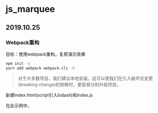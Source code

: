 # js_marquee

## 2019.10.25

### Webpack重构

目标：使用webpack重构，复原演示效果

```bash
npm init -y
yarn add webpack webpack-cli -D
```

> 对于大多数项目，我们建议本地安装。这可以使我们在引入破坏式变更(breaking change)的依赖时，更容易分别升级项目。


新建index.html(script引入lodash)和index.js

在此示例中，<script> 标签之间存在隐式依赖关系。index.js 文件执行之前，还依赖于页面中引入的 lodash。之所以说是隐式的是因为 index.js 并未显式声明需要引入 lodash，只是假定推测已经存在一个全局变量 _。

使用这种方式去管理 JavaScript 项目会有一些问题：

无法立即体现，脚本的执行依赖于外部扩展库(external library)。
如果依赖不存在，或者引入顺序错误，应用程序将无法正常运行。
如果依赖被引入但是并没有使用，浏览器将被迫下载无用代码。

#### 创建一个 bundle 文件

```
yarn add lodash
```

新建webpack.config.js并添加以下内容
```js
const path = require('path')

module.exports = {
  entry: './src/index.js',
  output: {
    filename: 'bundle.js',
    path: path.resolve(__dirname, 'dist')
  },
}
```

执行 npx webpack --config webpack.config.js 可以看到dist文件夹中有bundle.js

移动index.html至dist文件夹并将引用改为bundle.js，即可在浏览器中看到hello webpack的字样。

### 管理资源

#### 加载css

为了从 JavaScript 模块中 import 一个 CSS 文件，你需要在 module 配置中 安装并添加 style-loader 和 css-loader：

```bash
yarn add style-loader css-loader -D
```

```js
// src/index.js
element.classList.add('hello')
```

```js
// webpack.config.js
module.exports = {
  module: {
    rules: [
      {
        test: /\.css$/,
        use: [
          'style-loader',
          'css-loader'
        ]
      }
    ]
  }
}
```

less支持

```bash
yarn add less-loader less -D
```

```js
module.exports = {
  module: {
    rules: [
      ...,
      {
        test: /\.less$/,
        use: [
          {
            loader: 'style-loader',  // 从js中创建style标签
          },
          {
            loader: 'css-loader',  // 将css编译为CommonJS
          },
          {
            loader: 'less-loader',   // 编译less为css
          },
        ]
      }
    ]
  }
}
```

scss支持

```bash
yarn add sass-loader node-sass -D
```

```js
// webpack.config.js
module.exports = {
  module: {
    rules: [
      ...,
      { 
        test: /\.scss$/,
        use: [
          {
            loader: 'style-loader'
          },
          {
            loader: 'css-loader'
          },
          {
            loader: 'sass-loader',   // 将 Sass 编译成 CSS
            options: {

            }
          },
        ]
      },
    ]
  }
}
```

图片支持

file-loader可以支持在js中引用图片和在css中设置背景图片

```bash
yarn add file-loader -D
```

```js
// webpack.config.js
module.exports = {
  module: {
    rules: [
      ...,
      {
        test: /\.(png|jpg|jpeg|gif|svg)$/,
        use: [
          {
            loader: 'file-loader'
          }
        ]
      }
    ]
  }
}
```

那么，像字体这样的其他资源如何处理呢？
file-loader 和 url-loader 可以接收并加载任何文件，然后将其输出到构建目录。这就是说，我们可以将它们用于任何类型的文件，包括字体。

webpack是默认支持json的，所以import './data.json'是可以正常运行的。
导入json的值是一个对象，可以直接点出属性

```js
import jsonData from './assets/data/data.json'

console.log('jsonData', jsonData, typeof jsonData, jsonData.name)
// jsonData,  {name: 'cellerchan', object, 'cellerchan'}
```

添加loader支持其他的数据文件类型：

```bash
yarn add csv-loader xml-loader -D
```

```js
// wbepack.config.js
module.exports = {
  module: {
    ...,
    rules: [
      {
        test: /\.(csv|tsv)$/,
        use: [
          {
            loader: 'csv-loader'
          }
        ]
      },
      {
        test: /\.xml$/,
        use: [
          {
            loader: 'xml-loader'
          }
        ]
      },
    ]
  }
}
```

与jsonData类似，通过添加loader支持后，可以通过import导入数据文件，返回值为一个对象

```js
import xmlData from './assets/data/data.xml'
console.log('xmlData', xmlData, typeof xmlData, xmlData.note)
// xmlData {note: {…}} object {to: Array(1), from: Array(1), heading: Array(1), body: Array(1)}
```

> 在使用 d3 等工具来实现某些数据可视化时，预加载数据会非常有用。我们可以不用再发送 ajax 请求，然后于运行时解析数据，而是在构建过程中将其提前载入并打包到模块中，以便浏览器加载模块后，可以立即从模块中解析数据。

**能不用就最好不用sass，因为node-sass只要一装依赖就会卡半天不动。**


### 管理输出

#### 设定 HtmlWebpackPlugin

```
yarn add html-webpack-plugin -D
```

```js
// webpack.config.js
const HtmlWebpackPlugin = require('html-webpack-plugin')
module.exports = {
  ...,
  plugins: {
    new HtmlWebpackPlugin({
      title: 'output management'
    })
  }
}
```

在我们构建之前，你应该了解，虽然在 dist/ 文件夹我们已经有 index.html 这个文件，然而 HtmlWebpackPlugin 还是会默认生成 index.html 文件。这就是说，它会用新生成的 index.html 文件，把我们的原来的替换。

参考： https://github.com/jantimon/html-webpack-plugin
https://github.com/jaketrent/html-webpack-template


#### 清理dist文件夹

```bash
yarn add clean-webpack-plugin -D
```

```js
// 这里注意CleanWebpackPlugin在新版本中是clean-webpack-plugin插件默认导出的对象的一个方法, 不再是默认导出了
const {CleanWebpackPlugin} = require('clean-webpack-plugin')
module.exports = {
  // 每次打包前清理打包文件夹 默认会清除output.path指向的文件夹 不需要指定文件夹， 配置为一个对象
  //  If using webpack 4+'s default configuration,
  // * everything under <PROJECT_DIR>/dist/ will be removed.
  //  * Use cleanOnceBeforeBuildPatterns to override this behavior.
  new CleanWebpackPlugin(),
}
```

参考： https://github.com/johnagan/clean-webpack-plugin#options-and-defaults-optional

问：webpack中的manifest是什么？




### 开发

webpack中有几种不同的选项 可以帮助你在代码发生变化后自动编译代码。
- webpack的观察(watch)模式
- webpack-dev-server
- webpack-dev-middleware

多数场景中，你可能需要使用 webpack-dev-server，但是不妨探讨一下以上的所有选项。

#### 观察模式

添加一条script
```json
// package.json
{
  "scripts": {
    "watch": "webpack --watch"
  },
}
```

然后在命令行中运行 `yarn watch`

就会看到 webpack 编译代码，然而却不会退出命令行。这是因为 script 脚本还在观察文件。

此时更改文件并保存时webpack就会自动重新编译。

#### 使用webpack-dev-server

```bash
yarn add webpack-dev-server -D
```

添加script
```json
// package.json
{
  "scripts": {
    "dev": "webpack-dev-server --open"
  },
}
```

```js
// webpack.config.js
module.exports = {
  devServer: {
    contentBase: './dist',
    port: 9000
  },
}
```

以上配置告诉webpack-dev-server 在localhost:9000(不配置默认8080端口)下建立服务 将dist目录下的文件作为可访问文件。

此时执行 `yarn dev` 就会看到浏览器自动打开了localhost:9000加载页面。如果现在修改和保存任意源文件，web 服务器就会自动重新加载编译后的代码

#### webpack-dev-middleware

webpack-dev-middleware是一个容器，它可以把 webpack 处理后的文件传递给一个服务器(server)。 webpack-dev-server 在内部使用了它，同时，它也可以作为一个单独的包来使用，以便进行更多自定义设置来实现更多的需求。

这里不做深入了解。


### 模块热替换

模块热替换(Hot Module Replacement)是webpack提供的最有用的功能之一， 它允许在运行时更新各个模块而无需完全刷新。

> HMR 不适用于生产环境，这意味着它应当只在开发环境使用

[概念](https://www.webpackjs.com/concepts/hot-module-replacement/#%E8%BF%99%E4%B8%80%E5%88%87%E6%98%AF%E5%A6%82%E4%BD%95%E8%BF%90%E8%A1%8C%E7%9A%84-)

> 你可以通过命令来修改 webpack-dev-server 的配置：webpack-dev-server --hotOnly。

#### 开启模块热替换(HMR)

```js
// webpack.config.js
const webpack = require('webpack')
module.exports = {
  entry: {
    app: './src/index.js'   // index.js中引入了print.js 所以删除掉print.js入口
  },
  plugins: [
    // 方便更容易查看要修补的依赖
    new webpack.NamedModulesPlugin(),
    // 运行模块热替换插件
    new webpack.HotModuleReplacementPlugin(),
  ]
}
```

在index.js中加入以下代码

```js
// index.js
import printMe from './print'
if ( module.hot ) {
  // 监听print.js文件 如果print.js文件发生更改则开发服务会热替换, 仅替换print.js模块 如果没有这段代码 更改print.js后开发服务就会全量更新
  module.hot.accept('./print.js', function(){
    console.log('accepting the updated printMe module!')
    printMe()
  })
}
```

这时更新print.js就会发现控制台只是增加打印 之前的打印不会清除 页面也没有刷新，就证明模块热替换开启成功了。

但是存在一个问题，按钮的事件仍然绑定在旧的printMe函数上。

HMR需要深入研究，所以先不开启。




